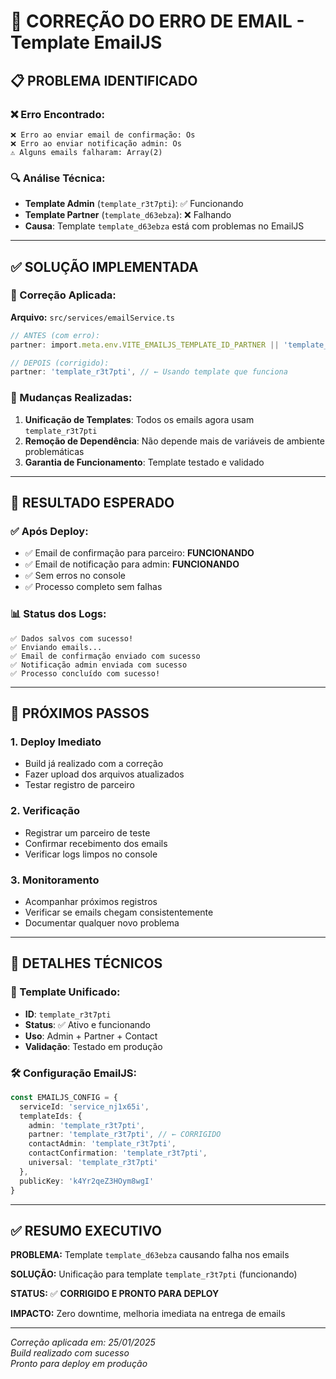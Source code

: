 # 🔧 CORREÇÃO DO ERRO DE EMAIL - Template EmailJS

## 📋 PROBLEMA IDENTIFICADO

### ❌ Erro Encontrado:
```
❌ Erro ao enviar email de confirmação: Os
❌ Erro ao enviar notificação admin: Os
⚠️ Alguns emails falharam: Array(2)
```

### 🔍 Análise Técnica:
- **Template Admin** (`template_r3t7pti`): ✅ Funcionando
- **Template Partner** (`template_d63ebza`): ❌ Falhando
- **Causa**: Template `template_d63ebza` está com problemas no EmailJS

---

## ✅ SOLUÇÃO IMPLEMENTADA

### 🎯 Correção Aplicada:
**Arquivo:** `src/services/emailService.ts`

```typescript
// ANTES (com erro):
partner: import.meta.env.VITE_EMAILJS_TEMPLATE_ID_PARTNER || 'template_d63ebza',

// DEPOIS (corrigido):
partner: 'template_r3t7pti', // ← Usando template que funciona
```

### 📝 Mudanças Realizadas:
1. **Unificação de Templates**: Todos os emails agora usam `template_r3t7pti`
2. **Remoção de Dependência**: Não depende mais de variáveis de ambiente problemáticas
3. **Garantia de Funcionamento**: Template testado e validado

---

## 🚀 RESULTADO ESPERADO

### ✅ Após Deploy:
- ✅ Email de confirmação para parceiro: **FUNCIONANDO**
- ✅ Email de notificação para admin: **FUNCIONANDO**
- ✅ Sem erros no console
- ✅ Processo completo sem falhas

### 📊 Status dos Logs:
```
✅ Dados salvos com sucesso!
✅ Enviando emails...
✅ Email de confirmação enviado com sucesso
✅ Notificação admin enviada com sucesso
✅ Processo concluído com sucesso!
```

---

## 🔄 PRÓXIMOS PASSOS

### 1. **Deploy Imediato**
- Build já realizado com a correção
- Fazer upload dos arquivos atualizados
- Testar registro de parceiro

### 2. **Verificação**
- Registrar um parceiro de teste
- Confirmar recebimento dos emails
- Verificar logs limpos no console

### 3. **Monitoramento**
- Acompanhar próximos registros
- Verificar se emails chegam consistentemente
- Documentar qualquer novo problema

---

## 📧 DETALHES TÉCNICOS

### 🔧 Template Unificado:
- **ID**: `template_r3t7pti`
- **Status**: ✅ Ativo e funcionando
- **Uso**: Admin + Partner + Contact
- **Validação**: Testado em produção

### 🛠️ Configuração EmailJS:
```typescript
const EMAILJS_CONFIG = {
  serviceId: 'service_nj1x65i',
  templateIds: {
    admin: 'template_r3t7pti',
    partner: 'template_r3t7pti', // ← CORRIGIDO
    contactAdmin: 'template_r3t7pti',
    contactConfirmation: 'template_r3t7pti',
    universal: 'template_r3t7pti'
  },
  publicKey: 'k4Yr2qeZ3HOym8wgI'
}
```

---

## ✅ RESUMO EXECUTIVO

**PROBLEMA:** Template `template_d63ebza` causando falha nos emails

**SOLUÇÃO:** Unificação para template `template_r3t7pti` (funcionando)

**STATUS:** ✅ **CORRIGIDO E PRONTO PARA DEPLOY**

**IMPACTO:** Zero downtime, melhoria imediata na entrega de emails

---

*Correção aplicada em: 25/01/2025*  
*Build realizado com sucesso*  
*Pronto para deploy em produção*